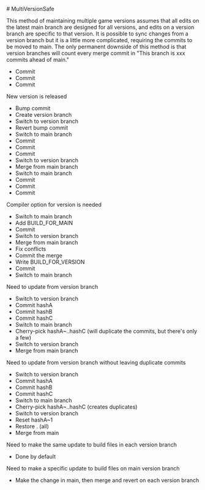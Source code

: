 \# MultiVersionSafe



This method of maintaining multiple game versions assumes that all edits on the latest main branch are designed for all versions, and edits on a version branch are specific to that version. It is possible to sync changes from a version branch but it is a little more complicated, requiring the commits to be moved to main. The only permanent downside of this method is that version branches will count every merge commit in "This branch is xxx commits ahead of main."



* Commit
* Commit
* Commit



New version is released



* Bump commit
* Create version branch
* Switch to version branch
* Revert bump commit
* Switch to main branch
* Commit
* Commit
* Commit
* Switch to version branch
* Merge from main branch
* Switch to main branch
* Commit
* Commit
* Commit



Compiler option for version is needed



* Switch to main branch
* Add BUILD\_FOR\_MAIN
* Commit
* Switch to version branch
* Merge from main branch
* Fix conflicts
* Commit the merge
* Write BUILD\_FOR\_VERSION
* Commit
* Switch to main branch



Need to update from version branch



* Switch to version branch
* Commit hashA
* Commit hashB
* Commit hashC
* Switch to main branch
* Cherry-pick hashA~..hashC (will duplicate the commits, but there's only a few)
* Switch to version branch
* Merge from main branch



Need to update from version branch without leaving duplicate commits



* Switch to version branch
* Commit hashA
* Commit hashB
* Commit hashC
* Switch to main branch
* Cherry-pick hashA~..hashC (creates duplicates)
* Switch to version branch
* Reset hashA~1
* Restore . (all)
* Merge from main



Need to make the same update to build files in each version branch



* Done by default



Need to make a specific update to build files on main version branch



* Make the change in main, then merge and revert on each version branch
